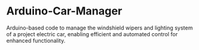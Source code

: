 # Arduino-Car-Manager
Arduino-based code to manage the windshield wipers and lighting system of a project electric car, enabling efficient and automated control for enhanced functionality.
